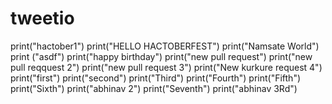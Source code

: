 # tweetio
print("hactober1")
print("HELLO HACTOBERFEST")
print("Namsate World")
print ("asdf")
print("happy birthday")
print("new pull request")
print("new pull reqquest 2")
print("new pull request 3")
print("New kurkure request 4")
print("first")
print("second")
print("Third")
print("Fourth")
print("Fifth")
print("Sixth")
print("abhinav 2")
print("Seventh")
print("abhinav 3Rd")
